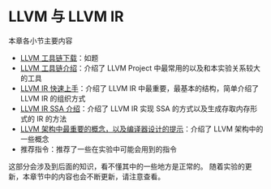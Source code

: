 # LLVM 与 LLVM IR 
本章各小节主要内容
- [LLVM 工具链下载](pre/llvm_download.md)：如题
- [LLVM 工具链介绍](pre/llvm_tool_chain.md)：介绍了 LLVM Project 中最常用的以及和本实验关系较大的工具
- [LLVM IR 快速上手](pre/llvm_ir_quick_primer.md)：介绍了 LLVM IR 中最重要，最基本的结构，简单介绍了 LLVM IR 的组织方式
- [LLVM IR SSA 介绍](pre/llvm_ir_ssa.md)：介绍了 LLVM IR 实现 SSA 的方式以及生成存取内存形式的 IR 的方法
- [LLVM 架构中最重要的概念，以及编译器设计的提示](pre/../design_hints.md)：介绍了 LLVM 架构中的一些概念
- 推荐指令：推荐了一些在实验中可能会用到的指令

这部分会涉及到后面的知识，看不懂其中的一些地方是正常的。
随着实验的更新，本章节中的内容也会不断更新，请注意查看。
